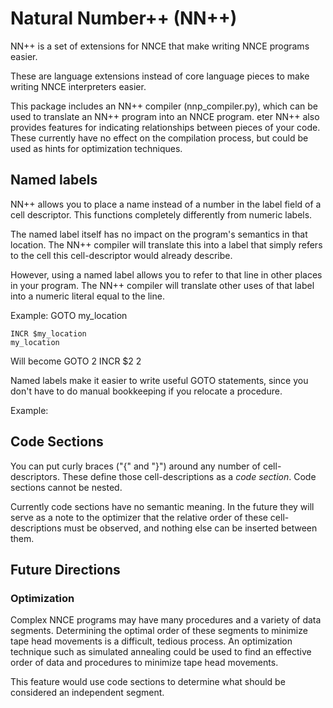 # Natural Number++ (NN++)

NN++ is a set of extensions for NNCE that make writing NNCE programs easier.

These are language extensions instead of core language pieces to make writing NNCE interpreters easier.

This package includes an NN++ compiler (nnp_compiler.py), which can be used to translate an NN++ program into an NNCE program.
eter
NN++ also provides features for indicating relationships between pieces of your code. These currently have no effect on the compilation process, but could be used as hints for optimization techniques.

## Named labels
NN++ allows you to place a name instead of a number in the label field of a cell descriptor. This functions completely differently from numeric labels.

The named label itself has no impact on the program's semantics in that location. The NN++ compiler will translate this into a label that simply refers to the cell this cell-descriptor would already describe.

However, using a named label allows you to refer to that line in other places in your program.  The NN++ compiler will translate other uses of that label into a numeric literal equal to the line.

Example:
	GOTO
	my_location

	INCR $my_location
	my_location

Will become
	GOTO
	2
	INCR $2
	2

Named labels make it easier to write useful GOTO statements, since you don't have to do manual bookkeeping if you relocate a procedure.

Example:

## Code Sections

You can put curly braces ("{" and "}") around any number of cell-descriptors. These define those cell-descriptions as a *code section*. Code sections cannot be nested.

Currently code sections have no semantic meaning. In the future they will serve as a note to the optimizer that the relative order of these cell-descriptions must be observed, and nothing else can be inserted between them.

## Future Directions

### Optimization
Complex NNCE programs may have many procedures and a variety of data segments. Determining the optimal order of these segments to minimize tape head movements is a difficult, tedious process. An optimization technique such as simulated annealing could be used to find an effective order of data and procedures to minimize tape head movements.

This feature would use code sections to determine what should be considered an independent segment.